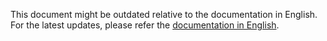This document might be outdated relative to the documentation in English. For the latest updates, please refer the <a href="/en/">documentation in English</a>.
